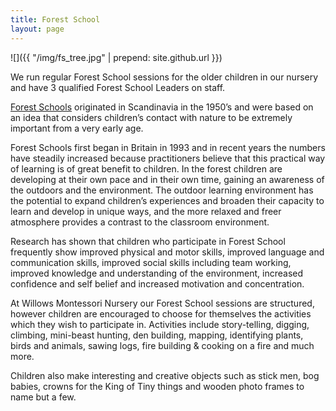 ```yaml
---
title: Forest School
layout: page
---
```


![]({{ "/img/fs_tree.jpg" | prepend: site.github.url }})

We run regular Forest School sessions for the older children in our nursery and have 3 qualified Forest School Leaders on staff.

[Forest Schools](http://www.forestschoolassociation.org) originated in Scandinavia in the 1950’s and were based on an idea that considers children’s contact with nature to be extremely important from a very early age.

Forest Schools first began in Britain in 1993 and in recent years the numbers have steadily increased because practitioners believe that this practical way of learning is of great benefit to children. In the forest children are developing at their own pace and in their own time, gaining an awareness of the outdoors and the environment. The outdoor learning environment has the potential to expand children’s experiences and broaden their capacity to learn and develop in unique ways, and the more relaxed and freer atmosphere provides a contrast to the classroom environment.

Research has shown that children who participate in Forest School frequently show improved physical and motor skills, improved language and communication skills, improved social skills including team working, improved knowledge and understanding of the environment, increased confidence and self belief and increased motivation and concentration.

At Willows Montessori Nursery our Forest School sessions are structured, however children are encouraged to choose for themselves the activities which they wish to participate in. Activities include story-telling, digging, climbing, mini-beast hunting, den building, mapping, identifying plants, birds and animals, sawing logs, fire building & cooking on a fire and much more.

Children also make interesting and creative objects such as stick men, bog babies, crowns for the King of Tiny things and wooden photo frames to name but a few.
